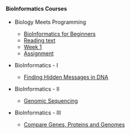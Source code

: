 
#### BioInformatics Courses

 * Biology Meets Programming
   * [BioInformatics for Beginners](https://www.coursera.org/learn/bioinformatics/home/welcome)
   * [Reading text](https://stepik.org/lesson/23142/toc?unit=6782)
   * [Week 1](https://stepik.org/lesson/23142/step/1/toc?unit=6782)
    * [Assignment](assignment/bmp/week-1)   

* BioInformatics - I
  * [Finding Hidden Messages in DNA](https://www.coursera.org/learn/dna-analysis/home/welcome)


* BioInformatics - II
  * [Genomic Sequencing](https://www.coursera.org/learn/genome-sequencing/home/welcome)


* BioInformatics - III
  * [Compare Genes, Proteins and Genomes](https://www.coursera.org/learn/comparing-genomes/home/welcome)

